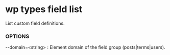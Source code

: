 # wp types field list

List custom field definitions.

### OPTIONS

--domain=&lt;string&gt;
: Element domain of the field group (posts|terms|users).
